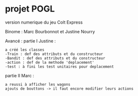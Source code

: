 # projet POGL

version numerique du jeu Colt Express 

Binome : Marc Bourbonnot et Justine Nourry

Avancé : 
 partie I Justine : 
 
    a créé les classes 
    -Train : def des attributs et du constructeur
    -Bandit : def des attributs et du constructeur
    -action : def de la methode 'deplacement'
    -test : à fini les test unitaires pour deplacement
    
partie II Marc :
    
    a reussi à afficher les wagons
    ajouts de bouttons -> il faut encore modifier leurs actions